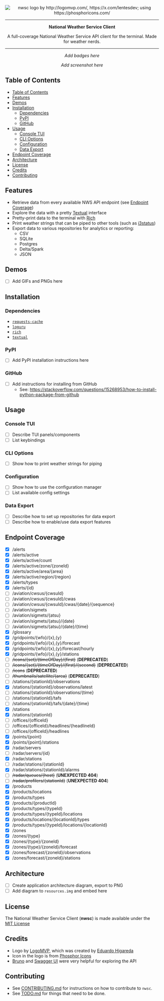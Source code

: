 <div align='center'>
<img src='https://github.com/1npo/nwsc/blob/main/resources/img/nwsc-logo.png' alt='nwsc logo by http://logomvp.com/, https://x.com/lentesdev; using https://phosphoricons.com/'>

---

**National Weather Service Client**

A full-coverage National Weather Service API client for the terminal. Made for weather nerds.

---

*Add badges here*

*Add screenshot here*

</div>

## Table of Contents
- [Table of Contents](#table-of-contents)
- [Features](#features)
- [Demos](#demos)
- [Installation](#installation)
  - [Dependencies](#dependencies)
  - [PyPI](#pypi)
  - [GitHub](#github)
- [Usage](#usage)
  - [Console TUI](#console-tui)
  - [CLI Options](#cli-options)
  - [Configuration](#configuration)
  - [Data Export](#data-export)
- [Endpoint Coverage](#endpoint-coverage)
- [Architecture](#architecture)
- [License](#license)
- [Credits](#credits)
- [Contributing](#contributing)

## Features
- Retrieve data from every available NWS API endpoint (see [Endpoint Coverage](#endpoint-coverage))
- Explore the data with a pretty [Textual](https://textual.textualize.io) interface
- Pretty-print data to the terminal with [Rich](https://rich.readthedocs.io/en/latest/)
- Print weather strings that can be piped to other tools (such as [i3status](https://i3wm.org/i3status/))
- Export data to various repositories for analytics or reporting:
  - CSV
  - SQLite
  - Postgres
  - Delta/Spark
  - JSON

## Demos
- [ ] Add GIFs and PNGs here

## Installation
### Dependencies
- [`requests-cache`](https://github.com/requests-cache/requests-cache)
- [`loguru`](https://github.com/Delgan/loguru)
- [`rich`](https://github.com/Textualize/rich)
- [`textual`](https://github.com/Textualize/textual)
### PyPI
- [ ] Add PyPI installation instructions here
### GitHub
- [ ] Add instructions for installing from GitHub
  - See: https://stackoverflow.com/questions/15268953/how-to-install-python-package-from-github

## Usage
### Console TUI
- [ ] Describe TUI panels/components
- [ ] List keybindings
### CLI Options
- [ ] Show how to print weather strings for piping
### Configuration
- [ ] Show how to use the configuration manager
- [ ] List available config settings
### Data Export
- [ ] Describe how to set up repositories for data export
- [ ] Describe how to enable/use data export features

## Endpoint Coverage
- [x] /alerts
- [x] /alerts/active
- [x] /alerts/active/count
- [x] /alerts/active/zone/{zoneId}
- [x] /alerts/active/area/{area}
- [x] /alerts/active/region/{region}
- [x] /alerts/types
- [x] /alerts/{id}
- [ ] /aviation/cwsus/{cwsuId}
- [ ] /aviation/cwsus/{cwsuId}/cwas
- [ ] /aviation/cwsus/{cwsuId}/cwas/{date}/{sequence}
- [ ] /aviation/sigmets
- [ ] /aviation/sigmets/{atsu}
- [ ] /aviation/sigmets/{atsu}/{date}
- [ ] /aviation/sigmets/{atsu}/{date}/{time}
- [x] /glossary
- [x] /gridpoints/{wfo}/{x},{y}
- [x] /gridpoints/{wfo}/{x},{y}/forecast
- [x] /gridpoints/{wfo}/{x},{y}/forecast/hourly
- [x] /gridpoints/{wfo}/{x},{y}/stations
- [ ] ~~/icons/{set}/{timeOfDay}/{first}~~ (**DEPRECATED**)
- [ ] ~~/icons/{set}/{timeOfDay}/{first}/{second}~~ (**DEPRECATED**)
- [ ] ~~/icons~~ (**DEPRECATED**)
- [ ] ~~/thumbnails/satellite/{area}~~ (**DEPRECATED**)
- [ ] /stations/{stationId}/observations
- [x] /stations/{stationId}/observations/latest
- [ ] /stations/{stationId}/observations/{time}
- [ ] /stations/{stationId}/tafs
- [ ] /stations/{stationId}/tafs/{date}/{time}
- [x] /stations
- [x] /stations/{stationId}
- [ ] /offices/{officeId}
- [ ] /offices/{officeId}/headlines/{headlineId}
- [ ] /offices/{officeId}/headlines
- [x] /points/{point}
- [x] /points/{point}/stations
- [x] /radar/servers
- [ ] /radar/servers/{id}
- [x] /radar/stations
- [ ] /radar/stations/{stationId}
- [x] /radar/stations/{stationId}/alarms
- [ ] ~~/radar/queues/{host}~~ (**UNEXPECTED 404**)
- [ ] ~~/radar/profilers/{stationId}~~ (**UNEXPECTED 404**)
- [x] /products
- [x] /products/locations
- [x] /products/types
- [x] /products/{productId}
- [x] /products/types/{typeId}
- [x] /products/types/{typeId}/locations
- [x] /products/locations/{locationId}/types
- [x] /products/types/{typeId}/locations/{locationId}
- [x] /zones
- [x] /zones/{type}
- [x] /zones/{type}/{zoneId}
- [x] /zones/{type}/{zoneId}/forecast
- [x] /zones/forecast/{zoneId}/observations
- [x] /zones/forecast/{zoneId}/stations

## Architecture
- [ ] Create application architecture diagram, export to PNG
- [ ] Add diagram to `resources.img` and embed here

## License
The National Weather Service Client (**nwsc**) is made available under the [MIT License](https://opensource.org/license/mit)

## Credits
- Logo by [LogoMVP](https://logomvp.com), which was created by [Eduardo Higareda](https://x.com/lentesdev)
- Icon in the logo is from [Phosphor Icons](https://phosphoricons.com/)
- [Bruno](https://www.usebruno.com) and [Swagger UI](https://swagger.io/tools/swagger-ui/) were very helpful for exploring the API

## Contributing
- See [CONTRIBUTING.md](CONTRIBUTING.md) for instructions on how to contribute to `nwsc`.
- See [TODO.md](TODO.md) for things that need to be done.
